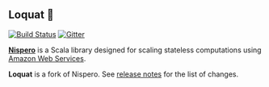 ## Loquat 🍋

[![Build Status](https://travis-ci.org/laughedelic/nisperito.svg)](https://travis-ci.org/laughedelic/nisperito) [![Gitter](https://badges.gitter.im/Join%20Chat.svg)](https://gitter.im/laughedelic/nisperito?utm_source=badge&utm_medium=badge&utm_campaign=pr-badge)

[**Nispero**](https://github.com/ohnosequences/nispero) is a Scala library designed for scaling stateless computations using [Amazon Web Services](http://aws.amazon.com).

**Loquat** is a fork of Nispero. See [release notes](notes/2.0.0.markdown) for the list of changes.

